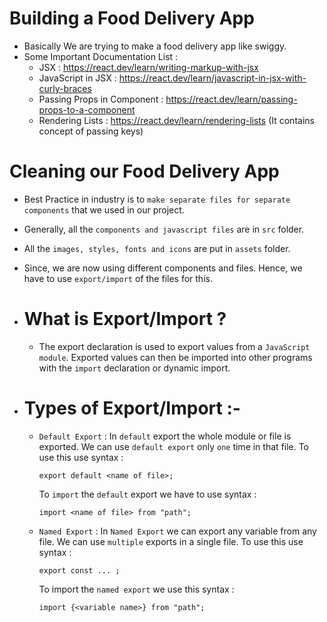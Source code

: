 # Building a Food Delivery App
- Basically We are trying to make a food delivery app like swiggy.
- Some Important Documentation List : 
    - JSX : https://react.dev/learn/writing-markup-with-jsx
    - JavaScript in JSX : https://react.dev/learn/javascript-in-jsx-with-curly-braces
    - Passing Props in Component : https://react.dev/learn/passing-props-to-a-component
    - Rendering Lists : https://react.dev/learn/rendering-lists (It contains concept of passing keys)

# Cleaning our Food Delivery App
- Best Practice in industry is to `make separate files for separate components` that we used in our project.
- Generally, all the `components and javascript files` are in `src` folder.
- All the `images, styles, fonts and icons` are put in `assets` folder.
- Since, we are now using different components and files. Hence, we have to use `export/import` of the files for this.

- # What is Export/Import ? 
    - The export declaration is used to export values from a `JavaScript module`. Exported values can then be imported into other programs with the `import` declaration or dynamic import.

- # Types of Export/Import :- 
    - `Default Export` : In `default` export the whole module or file is exported. We can use `default export` only `one` time in that file. To use this use syntax :
        ```
        export default <name of file>;
        ```

        To  `import` the `default` export we have to use syntax : 
        ```
        import <name of file> from "path";
        ``` 

    - `Named Export` : In `Named Export` we can export any variable from any file. We can use `multiple` exports in a single file. To use this use syntax :
        ```
        export const ... ;
        ```
        To import the `named export` we use this syntax :
        ```
        import {<variable name>} from "path";
        ```